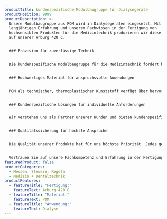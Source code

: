 ```yaml
---
productTitle: kundenspezifische Modulbaugruppe für Dialysegeräte
productPosition: 9999
productDescription: >-
  Unsere Modulbaugruppe aus POM wird in Dialysegeräten eingesetzt. Mit unserer
  langjährigen Erfahrung und unserem Fachwissen in der Fertigung von
  hochsensiblen Produkten für die Medizintechnik produzieren wir diese Baugruppe
  auf unserer Arburg 420 C.


  ### Präzision für zuverlässige Technik


  Die kundenspezifische Modulbaugruppe für die Medizintechnik fordert höchste Präzision. Damit eine einwandfreie Pegelregulierung in der Dialyse erfolgen kann, dürfen die Kanäle und Öffnungen nicht überspritzt sein. Eine Gratbildung muss ebenfalls dringend vermieden werden. Unsere Arburg 420 C Spritzgießmaschine bietet eine präzise Steuerung und ermöglicht eine exakte Umsetzung der komplexen Geometrien und Toleranzen, die für die Baugruppe benötigt wird.


  ### Hochwertiges Material für anspruchsvolle Anwendungen


  POM als technischer, thermoplastischer Kunststoff verfügt über hervorragende chemische Eigenschaften, es ist hitzebeständig und temperaturunempflindlich, verfügt über eine geringe Feuchteaufnahme und eine hohe Gasdichte. Auch dank seiner guten Schlag- und Abriebfestigkeit, sowie seiner guten Gleiteigenschaften eignet sich der Kunststoff hervorragend für diese Anwendung. 


  ### Kundenspezifische Lösungen für individuelle Anforderungen


  Wir verstehen uns als Partner unserer Kunden und bieten kundenspezifische Lösungen, die genau auf die individuellen Anforderungen und Bedürfnisse zugeschnitten sind. Von der Materialauswahl bis zur finalen Fertigung arbeiten wir eng mit unseren Kunden zusammen, um die optimale Lösung für ihre medizinischen Baugruppen zu entwickeln.


  ### Qualitätssicherung für höchste Ansprüche


  Die Qualität unserer Produkte hat für uns höchste Priorität. Jedes gefertigte Bauteil unterliegt einer strengen Qualitätskontrolle, um sicherzustellen, dass dieses den anspruchsvollen Standards unserer Kunden entspricht. Unsere präzise Fertigungstechnologie und unser Engagement für Spitzenleistungen gewährleisten herausragende Ergebnisse, auf die Sie sich verlassen können.


  Vertrauen Sie auf unsere Fachkompetenz und Erfahrung in der Fertigung von hochpräzisen Modulbaugruppen aus POM. Ihre Zufriedenheit und der Erfolg Ihrer Produkte sind unser höchstes Ziel.
featuredProduct: false
productCategories:
  - Messen, Steuern, Regeln
  - Medizin + Dentaltechnik
productFeatures:
  - featureTitle: "Fertigung:"
    featureText: A﻿rburg 420 C
  - featureTitle: "Material:"
    featureText: POM
  - featureTitle: "Anwendung:"
    featureText: Dialyse
---
```


